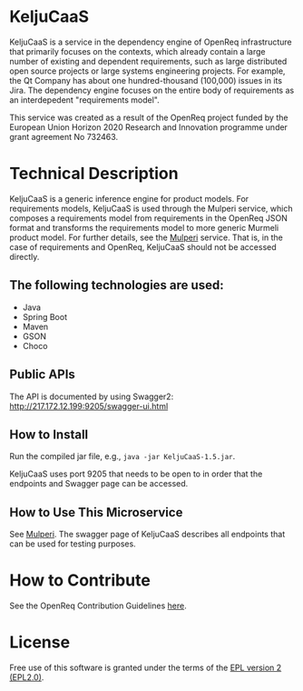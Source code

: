 # KeljuCaaS

KeljuCaaS is a service in the dependency engine of OpenReq infrastructure that primarily focuses on the contexts, which already contain a large number of existing and dependent requirements, such as large distributed open source projects or large systems engineering projects. For example, the Qt Company has about one hundred-thousand (100,000) issues in its Jira. The dependency engine focuses on the entire body of requirements as an interdepedent "requirements model".

This service was created as a result of the OpenReq project funded by the European Union Horizon 2020 Research and Innovation programme under grant agreement No 732463.

# Technical Description

KeljuCaaS is a generic inference engine for product models. For requirements models, KeljuCaaS is used through the Mulperi service, which  composes a requirements model from  requirements in the OpenReq JSON format and transforms the requirements model to more generic Murmeli product model. For further details, see the [Mulperi](https://github.com/OpenReqEU/Mulperi) service. That is, in the case of requirements and OpenReq, KeljuCaaS should not be accessed directly.

## The following technologies are used:
- Java
- Spring Boot
- Maven
- GSON
- Choco
	
## Public APIs

The API is documented by using Swagger2: http://217.172.12.199:9205/swagger-ui.html

## How to Install

Run the compiled jar file, e.g., `java -jar KeljuCaaS-1.5.jar`.

KeljuCaaS uses port 9205 that needs to be open to in order that the endpoints and Swagger page can be accessed. 


## How to Use This Microservice

See [Mulperi](https://github.com/OpenReqEU/Mulperi).  The swagger page of KeljuCaaS describes all endpoints that can be used for testing purposes. 


# How to Contribute
See the OpenReq Contribution Guidelines [here](https://github.com/OpenReqEU/OpenReq/blob/master/CONTRIBUTING.md).

# License

Free use of this software is granted under the terms of the [EPL version 2 (EPL2.0)](https://www.eclipse.org/legal/epl-2.0/).

